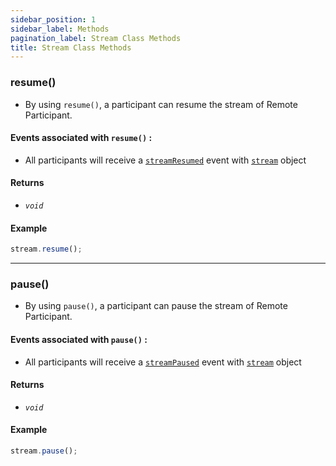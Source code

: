 ```yaml
---
sidebar_position: 1
sidebar_label: Methods
pagination_label: Stream Class Methods
title: Stream Class Methods
---
```


<div class="sdk-api-ref-only-h4">

### resume()

- By using `resume()`, a participant can resume the stream of Remote Participant.

#### Events associated with `resume()` :

- All participants will receive a [`streamResumed`](../participant-class/events#streamresumed) event with [`stream`](introduction) object

#### Returns

- _`void`_

#### Example

```js
stream.resume();
```

---

### pause()

- By using `pause()`, a participant can pause the stream of Remote Participant.

#### Events associated with `pause()` :

- All participants will receive a [`streamPaused`](../participant-class/events#streampaused) event with [`stream`](introduction) object

#### Returns

- _`void`_

#### Example

```js
stream.pause();
```

</div>
